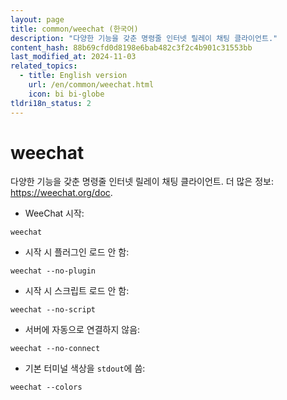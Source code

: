```yaml
---
layout: page
title: common/weechat (한국어)
description: "다양한 기능을 갖춘 명령줄 인터넷 릴레이 채팅 클라이언트."
content_hash: 88b69cfd0d8198e6bab482c3f2c4b901c31553bb
last_modified_at: 2024-11-03
related_topics:
  - title: English version
    url: /en/common/weechat.html
    icon: bi bi-globe
tldri18n_status: 2
---
```

# weechat

다양한 기능을 갖춘 명령줄 인터넷 릴레이 채팅 클라이언트.
더 많은 정보: <https://weechat.org/doc>.

- WeeChat 시작:

`weechat`

- 시작 시 플러그인 로드 안 함:

`weechat --no-plugin`

- 시작 시 스크립트 로드 안 함:

`weechat --no-script`

- 서버에 자동으로 연결하지 않음:

`weechat --no-connect`

- 기본 터미널 색상을 `stdout`에 씀:

`weechat --colors`
